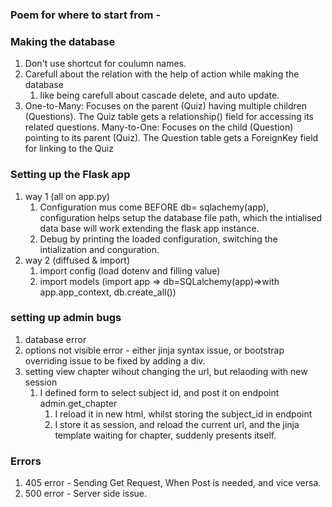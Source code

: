 ### Poem for where to start from - 
### Making the database 
1. Don't use shortcut for coulumn names. 
2. Carefull about the relation with the help of action while making the database
    1. like being carefull about cascade delete, and auto update. 
3. One-to-Many:
Focuses on the parent (Quiz) having multiple children (Questions).
The Quiz table gets a relationship() field for accessing its related questions.
Many-to-One:
Focuses on the child (Question) pointing to its parent (Quiz).
The Question table gets a ForeignKey field for linking to the Quiz
### Setting up the Flask app
1. way 1 (all on app.py)
    1. Configuration mus come BEFORE db= sqlachemy(app), configuration helps setup the database file path, which the intialised data base will work extending the flask app instance. 
    2. Debug by printing the loaded configuration, switching the intialization and conguration. 
2. way 2 (diffused & import)
    1. import config (load dotenv and filling value)
    2. import models (import app => db=SQLalchemy(app)=>with app.app_context, db.create_all())
### setting up admin bugs
1. database error
2. options not visible error - either jinja syntax issue, or bootstrap overriding issue to be fixed by adding a div. 
3. setting view chapter wihout changing the url, but relaoding with new session
    1. I defined form to select subject id, and post it on endpoint admin.get_chapter
        1. I reload it in new html, whilst storing the subject_id in endpoint
        2. I store it as session, and reload the current url, and the jinja template waiting for chapter, suddenly presents itself. 
### Errors
1. 405 error - Sending Get Request, When Post is needed, and vice versa. 
2. 500 error - Server side issue.
